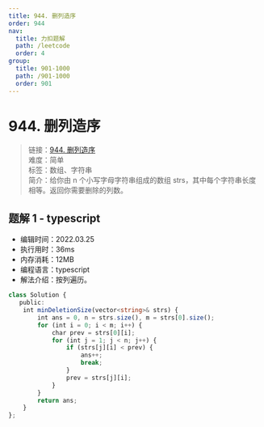 ```yaml
---
title: 944. 删列造序
order: 944
nav:
  title: 力扣题解
  path: /leetcode
  order: 4
group:
  title: 901-1000
  path: /901-1000
  order: 901
---
```


# 944. 删列造序
    
> 链接：[944. 删列造序](https://leetcode-cn.com/problems/delete-columns-to-make-sorted/)  
> 难度：简单  
> 标签：数组、字符串  
> 简介：给你由 n 个小写字母字符串组成的数组 strs，其中每个字符串长度相等。返回你需要删除的列数。
      
## 题解 1 - typescript
- 编辑时间：2022.03.25
- 执行用时：36ms
- 内存消耗：12MB
- 编程语言：typescript
- 解法介绍：按列遍历。
```typescript
class Solution {
   public:
    int minDeletionSize(vector<string>& strs) {
        int ans = 0, n = strs.size(), m = strs[0].size();
        for (int i = 0; i < m; i++) {
            char prev = strs[0][i];
            for (int j = 1; j < n; j++) {
                if (strs[j][i] < prev) {
                    ans++;
                    break;
                }
                prev = strs[j][i];
            }
        }
        return ans;
    }
};
```

      